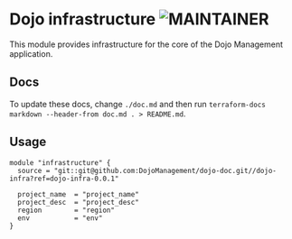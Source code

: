 # Dojo infrastructure ![MAINTAINER](https://img.shields.io/badge/maintainer-dlpco-blue)

This module provides infrastructure for the core of the Dojo Management application.

## Docs

To update these docs, change `./doc.md` and then run `terraform-docs markdown --header-from doc.md . > README.md`.

## Usage

``` hcl
module "infrastructure" {
  source = "git::git@github.com:DojoManagement/dojo-doc.git//dojo-infra?ref=dojo-infra-0.0.1"

  project_name  = "project_name"
  project_desc  = "project_desc"
  region        = "region"
  env           = "env"
}
```